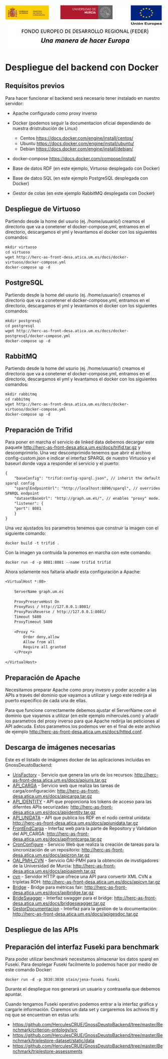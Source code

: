 ![](..//Docs/media/CabeceraDocumentosMD.png)

# Despliegue del backend con Docker

## Requisitos previos
Para hacer funcionar el backend será necesario tener instalado en nuestro servidor:
* Apache configurado como proxy inverso

* Docker (podemos seguir la documentacion oficial dependiendo de nuestra dristrubución de Linux) 
    - Centos https://docs.docker.com/engine/install/centos/
    - Ubuntu https://docs.docker.com/engine/install/ubuntu/
    - Debian https://docs.docker.com/engine/install/debian/
    
* docker-compose https://docs.docker.com/compose/install/  

* Base de datos RDF (en este ejemplo, Virtuoso desplegado con Docker)

* Base de datos SQL (en este ejemplo PostgreSQL desplegada con Docker)

* Gestor de colas (en este ejemplo RabbitMQ desplegada con Docker)
 
## Despliegue de Virtuoso

Partiendo desde la home del usurio (ej. /home/usuario/) creamos el directorio que va a conetener el docker-compose.yml, entramos en el directorio, descargamos el yml y levantamos el docker con los siguientes comandos: 

	mkdir virtuoso
	cd virtuoso
	wget http://herc-as-front-desa.atica.um.es/docs/docker-virtuoso/docker-compose.yml
	docker-compose up -d
	
## PostgreSQL

Partiendo desde la home del usurio (ej. /home/usuario/) creamos el directorio que va a conetener el docker-compose.yml, entramos en el directorio, descargamos el yml y levantamos el docker con los siguientes comandos: 

	mkdir postgresql
	cd postgresql
	wget http://herc-as-front-desa.atica.um.es/docs/docker-postgresql/docker-compose.yml
	docker-compose up -d
	
## RabbitMQ

Partiendo desde la home del usurio (ej. /home/usuario/) creamos el directorio que va a conetener el docker-compose.yml, entramos en el directorio, descargamos el yml y levantamos el docker con los siguientes comandos: 
	
	mkdir rabbitmq
	cd rabbitmq
	wget http://herc-as-front-desa.atica.um.es/docs/docker-virtuoso/docker-compose.yml
	docker-compose up -d

## Preparación de Trifid

Para poner en marcha el servicio de linked data debemos decargar este paquete http://herc-as-front-desa.atica.um.es/docs/trifid.tar.gz y descomprimirlo. Una vez descomprimido tenemos que abrir el archivo config-custom.json e indicar el interfaz SPARQL de nuestro Virtuoso y el baseurl donde vaya a responder el servicio y el puerto: 

	{
 		"baseConfig": "trifid:config-sparql.json", // inherit the default sparql config
  		"sparqlEndpointUrl": "http://localhost:8890/sparql", // overrides SPARQL endpoint
  		"datasetBaseUrl": "http://graph.um.es/", // enables "proxy" mode.
  		"listener": {
   		"port": 8081
  		}
	}

Una vez ajustados los parametros tenemos que construir la imagen con el siguiente comando:
	
	docker build -t trifid .
	
Con la imagen ya contruida la ponemos en marcha con este comando:

	docker run -d -p 8081:8081 --name trifid trifid

Ahora solamente nos faltaría añadir esta configuración a Apache:

	<VirtualHost *:80>
	
		ServerName graph.um.es
	
		ProxyPreserveHost On
		ProxyPass / http://127.0.0.1:8081/
		ProxyPassReverse / http://127.0.0.1:8081/
		Timeout 5400
		ProxyTimeout 5400
	
		<Proxy *>
			Order deny,allow
			Allow from all
			Require all granted
		</Proxy>
	
	</VirtualHost>

## Preparación de Apache

Necesitamos preparar Apache como proxy invesro y poder acceder a las APIs a través del dominio que vayamos a utilizar y luego este redirija al puerto específico de cada una de ellas.

Para que funcione correctamente debemos ajustar el ServerName con el dominio que vayamos a utilizar (en este ejemplo mihercules.com) y añadir los parametros del proxy inverso para que Apache redirija las peticiones al API adecuda. Estos parametros los podemos ver en el final de este archivo de ejemplo http://herc-as-front-desa.atica.um.es/docs/httpd.conf.

## Descarga de imágenes necesarias

Este es el listado de imágenes docker de las aplicaciones incluidas en GnossDeustoBackend:

 - [UrisFactory](https://github.com/HerculesCRUE/GnossDeustoBackend/tree/master/UrisFactory "UrisFactory") - Servicio que genera las uris de los recursos: http://herc-as-front-desa.atica.um.es/docs/apiuris.tar.gz
 - [API_CARGA](https://github.com/HerculesCRUE/GnossDeustoBackend/tree/master/API_CARGA "API_CARGA") - Servicio web que realiza las tareas de carga/configuración: http://herc-as-front-desa.atica.um.es/docs/apicarga.tar.gz
 - [API_IDENTITY](https://github.com/HerculesCRUE/GnossDeustoBackend/tree/master/IdentityServerHecules "API_IDENTITY") - 
API que proporciona los tokens de acceso para las diferntes APIs securizadas: http://herc-as-front-desa.atica.um.es/docs/apiidentity.tar.gz
 - [API_UNIDATA](https://github.com/HerculesCRUE/GnossDeustoBackend/tree/master/Unidata/Api_Unidata "API_UNIDATA") - 
API que publica los RDF en el nodo central unidata: http://herc-as-front-desa.atica.um.es/docs/apiunidata.tar.gz
 - [FrontEndCarga](https://github.com/HerculesCRUE/GnossDeustoBackend/tree/master/FrontEndCarga "FrontEndCarga") - Interfaz web para la parte de Repository y Validation del API_CARGA: http://herc-as-front-desa.atica.um.es/docs/apifrontcarga.tar.gz
 - [CronConfigure](https://github.com/HerculesCRUE/GnossDeustoBackend/tree/master/CronConfigure) - Servicio Web que realiza la creación de tareas para la sincronización de un repositorio: http://herc-as-front-desa.atica.um.es/docs/apicron.tar.gz
 - [OAI_PMH_CVN](https://github.com/HerculesCRUE/GnossDeustoBackend/tree/master/OAI_PMH_CVN "OAI_PMH_CVN") - Servicio OAI-PMH para la obtención de invstigadores de la Universidad de Murcia: http://herc-as-front-desa.atica.um.es/docs/apioaipmh.tar.gz
 - [cvn](https://github.com/HerculesCRUE/GnossDeustoBackend/tree/master/cvn) - Servidor HTTP que ofrece una API para convertir XML CVN a tripletas ROH: http://herc-as-front-desa.atica.um.es/docs/apicvn.tar.gz
- [Bridge](https://github.com/HerculesCRUE/GnossDeustoBackend/tree/master/fair/bridge) - Bridge para métricas fair: http://herc-as-front-desa.atica.um.es/docs/apibridge.tar.gz
- [BrideSwagger](https://github.com/HerculesCRUE/GnossDeustoBackend/tree/master/fair/bridge) - Interfaz swagger para el bridge: http://herc-as-front-desa.atica.um.es/docs/bridgeswagger.tar.gz
- [GestorDocumentacion](https://github.com/HerculesCRUE/GnossDeustoBackend/tree/master/GestorDocumentacion) - Interfaz para la gestion de la documentación: http://herc-as-front-desa.atica.um.es/docs/apigesdoc.tar.gz


Despliegue de las APIs
----------------------------------



## Preparación del interfaz Fuseki para benchmark

Para poder utilizar benchmark necesitamos almacenar los datos sparql en Fuseki. Para desplegar Fuseki facilmente lo podemos hacer por medio de este comando Docker:

	docker run -d -p 3030:3030 stain/jena-fuseki fuseki

Durante el despliegue nos generará un usuario y contraseña que debemos apuntar.

Cuando tengamos Fuseki operativo podemos entrar a la interfaz gráfica y cargarle información. Craremos un data set y cargaremos los achivos ttl y nq que se encuentran en estas urls:

- https://github.com/HerculesCRUE/GnossDeustoBackend/tree/master/Benchmark/criterion-ontology/src
- https://github.com/HerculesCRUE/GnossDeustoBackend/tree/master/Benchmark/triplestore-dataset/static/data
- https://github.com/HerculesCRUE/GnossDeustoBackend/tree/master/Benchmark/triplestore-assessments



